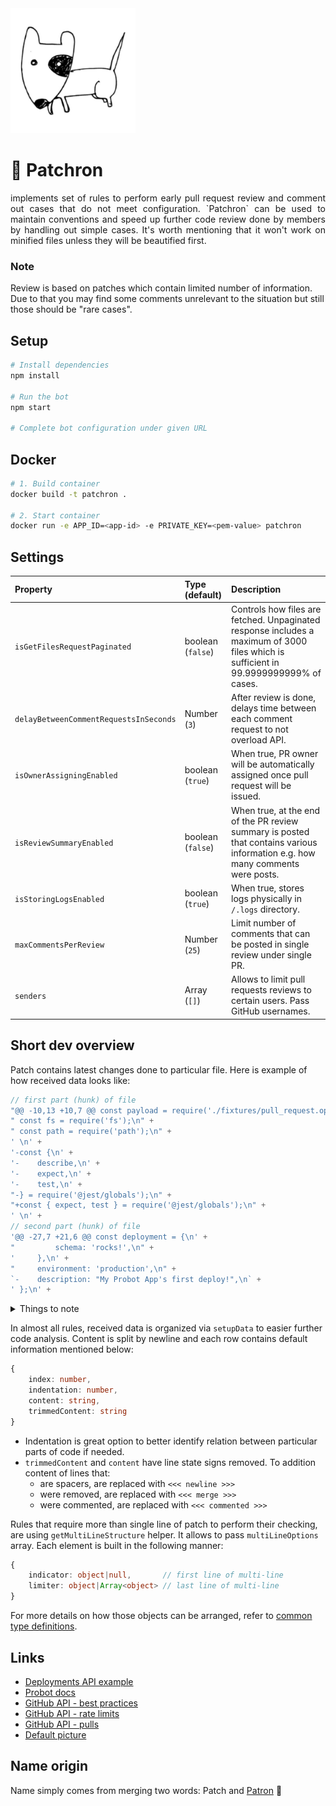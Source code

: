 <img src="https://github.com/trolit/Patchron/blob/master/picture.jpg" alt="Patchron image" height="200"/>

# 🐶 Patchron

<p align="justify">
implements set of rules to perform early pull request review and comment out cases that do not meet configuration. `Patchron` can be used to maintain conventions and speed up further code review done by members by handling out simple cases. It's worth mentioning that it won't work on minified files unless they will be beautified first.
</p>

### Note

Review is based on patches which contain limited number of information. Due to that you may find some comments unrelevant to the situation but still those should be "rare cases".

## Setup

```sh
# Install dependencies
npm install

# Run the bot
npm start

# Complete bot configuration under given URL
```

## Docker

```sh
# 1. Build container
docker build -t patchron .

# 2. Start container
docker run -e APP_ID=<app-id> -e PRIVATE_KEY=<pem-value> patchron
```

## Settings

| Property                               | Type (default)       | Description                                                                                                                           |
| :------------------------------------- | :------------------- | :------------------------------------------------------------------------------------------------------------------------------------ |
| `isGetFilesRequestPaginated`           | boolean (`false`)    | Controls how files are fetched. Unpaginated response includes a maximum of 3000 files which is sufficient in 99.9999999999% of cases. |
| `delayBetweenCommentRequestsInSeconds` | Number (`3`)         | After review is done, delays time between each comment request to not overload API.                                                   |
| `isOwnerAssigningEnabled`              | boolean (`true`)     | When true, PR owner will be automatically assigned once pull request will be issued.                                                  |
| `isReviewSummaryEnabled`               | boolean (`false`)    | When true, at the end of the PR review summary is posted that contains various information e.g. how many comments were posts.         |
| `isStoringLogsEnabled`                 | boolean (`true`)     | When true, stores logs physically in `/.logs` directory.                                                                              |
| `maxCommentsPerReview`                 | Number (`25`)        | Limit number of comments that can be posted in single review under single PR.                                                         |
| `senders`                              | Array<string> (`[]`) | Allows to limit pull requests reviews to certain users. Pass GitHub usernames.                                                        |

## Short dev overview

Patch contains latest changes done to particular file. Here is example of how received data looks like:

```js
// first part (hunk) of file
"@@ -10,13 +10,7 @@ const payload = require('./fixtures/pull_request.opened');\n" +
" const fs = require('fs');\n" +
" const path = require('path');\n" +
' \n' +
'-const {\n' +
'-    describe,\n' +
'-    expect,\n' +
'-    test,\n' +
"-} = require('@jest/globals');\n" +
"+const { expect, test } = require('@jest/globals');\n" +
' \n' +
// second part (hunk) of file
'@@ -27,7 +21,6 @@ const deployment = {\n' +
"         schema: 'rocks!',\n" +
'     },\n' +
"     environment: 'production',\n" +
`-    description: "My Probot App's first deploy!",\n` +
' };\n' +
```

<details>
<summary>Things to note</summary>

-   line that was added starts with `+`
-   line that was removed starts with `-`
-   line that was unchanged starts with `whitespace`
-   line that begins with `@@` is <em>hunk header</em>. It allows to identify lines in respect to source file. It also informs about hunk length.

Hunk header e.g. `@@ -10,13 +10,7 @@` contains following information:

-   LEFT SIDE `-10,13`
    -   10 is number of first line that starts below hunk header
    -   13 is left side hunk length (sum of unchanged and removed lines)
-   RIGHT SIDE `+10,7`
    -   10 is number of first line that starts below hunk header
    -   7 is right side hunk length (sum of unchanged and added lines)

</details>

In almost all rules, received data is organized via `setupData` to easier further code analysis. Content is split by newline and each row contains default information mentioned below:

```ts
{
    index: number,
    indentation: number,
    content: string,
    trimmedContent: string
}
```

-   Indentation is great option to better identify relation between particular parts of code if needed.
-   `trimmedContent` and `content` have line state signs removed. To addition content of lines that:
    -   are spacers, are replaced with `<<< newline >>>`
    -   were removed, are replaced with `<<< merge >>>`
    -   were commented, are replaced with `<<< commented >>>`

Rules that require more than single line of patch to perform their checking, are using `getMultiLineStructure` helper. It allows to pass `multiLineOptions` array. Each element is built in the following manner:

```ts
{
    indicator: object|null,       // first line of multi-line
    limiter: object|Array<object> // last line of multi-line
}
```

For more details on how those objects can be arranged, refer to [common type definitions](https://github.com/trolit/Patchron/blob/82fb4bf73f3289d24a80a3775936e2a1432c8ead/src/config/type-definitions/common.js#L97).

## Links

-   [Deployments API example](https://developer.github.com/v3/repos/deployments/)
-   [Probot docs](https://probot.github.io/docs/)
-   [GitHub API - best practices](https://docs.github.com/en/rest/guides/best-practices-for-integrators)
-   [GitHub API - rate limits](https://docs.github.com/en/developers/apps/building-github-apps/rate-limits-for-github-apps)
-   [GitHub API - pulls](https://docs.github.com/en/rest/reference/pulls)
-   [Default picture](https://pixabay.com/vectors/dog-pet-hound-black-eye-animal-151123/)

## Name origin

Name simply comes from merging two words: Patch and [Patron](<https://en.wikipedia.org/wiki/Patron_(dog)>) 🐶
